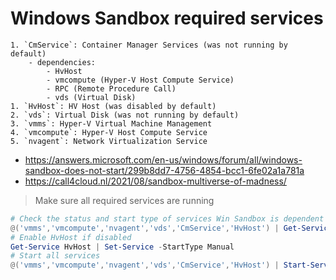 
# Windows Sandbox required services
	1. `CmService`: Container Manager Services (was not running by default)
		- dependencies:
			- HvHost
			- vmcompute (Hyper-V Host Compute Service)
			- RPC (Remote Procedure Call)
			- vds (Virtual Disk)
	1. `HvHost`: HV Host (was disabled by default)
	2. `vds`: Virtual Disk (was not running by default)
	3. `vmms`: Hyper-V Virtual Machine Management
	4. `vmcompute`: Hyper-V Host Compute Service
	5. `nvagent`: Network Virtualization Service
	
- https://answers.microsoft.com/en-us/windows/forum/all/windows-sandbox-does-not-start/299b8dd7-4756-4854-bcc1-6fe02a1a781a
- https://call4cloud.nl/2021/08/sandbox-multiverse-of-madness/

> Make sure all required services are running

```PowerShell
# Check the status and start type of services Win Sandbox is dependent on
@('vmms','vmcompute','nvagent','vds','CmService','HvHost') | Get-Service | select Name, StartType, Status
# Enable HvHost if disabled
Get-Service HvHost | Set-Service -StartType Manual
# Start all services
@('vmms','vmcompute','nvagent','vds','CmService','HvHost') | Start-Service
```
